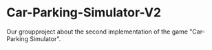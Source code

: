 # Car-Parking-Simulator-V2
Our groupproject about the second implementation of the game "Car-Parking Simulator".
